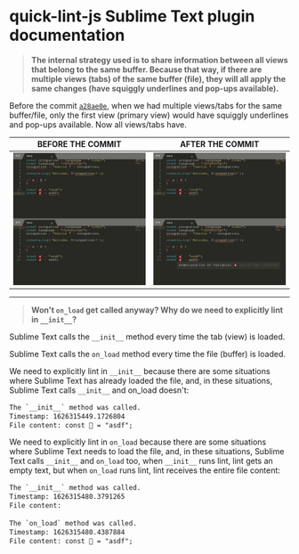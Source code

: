 # quick-lint-js Sublime Text plugin documentation

> **The internal strategy used is to share information between all views that
> belong to the same buffer. Because that way, if there are multiple views (tabs)
> of the same buffer (file), they will all apply the same changes
> (have squiggly underlines and pop-ups available).**

Before the commit <code>[a28ae0e]</code>, when we had multiple views/tabs for the
same buffer/file, only the first view (primary view) would have squiggly underlines
and pop-ups available. Now all views/tabs have.

| BEFORE THE COMMIT | AFTER THE COMMIT |
| ----------------- | ---------------- |
| ![out1][out01]    | ![out2][out02]   |

[a28ae0e]: https://github.com/quick-lint/quick-lint-js/pull/328/commits/a28ae0ef18185fc9bed853c9724e3fa82f16bafe
[out01]: images/out01.png
[out02]: images/out02.png

---

> **Won't `on_load` get called anyway? Why do we need to explicitly lint in `__init__`?**

Sublime Text calls the `__init__` method every time the tab (view) is loaded.

Sublime Text calls the `on_load` method every time the file (buffer) is loaded.

We need to explicitly lint in `__init__` because there are some situations where
Sublime Text has already loaded the file, and, in these situations, Sublime Text
calls `__init__` and on_load doesn't:

```text
The `__init__` method was called.
Timestamp: 1626315449.1726804
File content: const 🎸 = "asdf";
```

We need to explicitly lint in `on_load` because there are some situations where
Sublime Text needs to load the file, and, in these situations, Sublime Text calls
`__init__` and `on_load` too, when `__init__` runs lint, lint gets an empty text,
but when `on_load` runs lint, lint receives the entire file content:

```text
The `__init__` method was called.
Timestamp: 1626315480.3791265
File content:

The `on_load` method was called.
Timestamp: 1626315480.4387884
File content: const 🎸 = "asdf";
```
